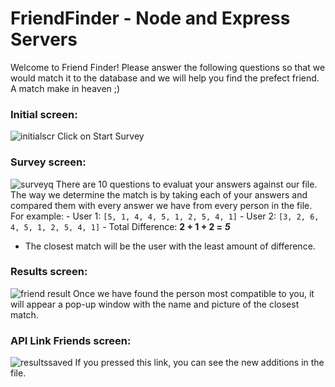 # FriendFinder - Node and Express Servers

Welcome to Friend Finder! Please answer the following questions so that we would match it to the database and we will help you find the prefect friend. A match make in heaven ;)

### Initial screen:

![initialscr](https://user-images.githubusercontent.com/38407626/45654817-556a3d80-baab-11e8-80ea-54226dc60705.PNG)
Click on Start Survey

### Survey screen:

![surveyq](https://user-images.githubusercontent.com/38407626/45654809-48e5e500-baab-11e8-93d8-1c2d1a59bfc3.PNG)
There are 10 questions to evaluat your answers against our file. The way we determine the match is by taking each of your answers and compared them with every answer we have from every person in the file.  
For example: - User 1: `[5, 1, 4, 4, 5, 1, 2, 5, 4, 1]` - User 2: `[3, 2, 6, 4, 5, 1, 2, 5, 4, 1]` - Total Difference: **2 + 1 + 2 =** **_5_**
- The closest match will be the user with the least amount of difference.

### Results screen:

![friend result](https://user-images.githubusercontent.com/38407626/45655082-623b6100-baac-11e8-9e64-5bf5456a2809.PNG)
Once we have found the person most compatible to you, it will appear a pop-up window with the name and picture of the closest match.

### API Link Friends screen:

![resultssaved](https://user-images.githubusercontent.com/38407626/45655084-69626f00-baac-11e8-840f-da60d0b4c08a.PNG)
If you pressed this link, you can see the new additions in the file.
